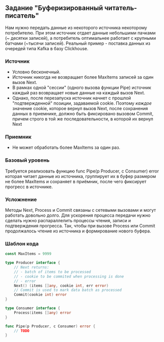 ## Задание "Буферизированный читатель-писатель"

Нам нужно передать данные из некоторого источника некоторому потребителю.
При этом источник отдает данные небольшими пачками (~ десятки записей), а потребитель оптимальнее работает с крупными батчами (~тысячи записей).
Реальный пример - поставка данных из очередей типа Kafka в базу Clickhouse.


### Источник

- Условно бесконечный.
- Источник никогда не возвращает более MaxItems записей за один вызов Next.
- В рамках одной "сессии" (одного вызова функции Pipe) источник каждый раз возвращает новые данные на каждый вызов Next.
- Однако, после перезапуска источник начнет с прошлой "подтвержденной" позиции, задаваемой cookie.
  Поэтому *каждое* значение cookie, которое вернул вызов Next, после сохранения данных в приемнике,
  должно быть фиксировано вызовом Commit, причем строго в той же последовательности, в которой их вернул Next


### Приемник
 
- Не может обработать более MaxItems за один раз.


### Базовый уровень

Требуется реализовать функцию func Pipe(p Producer, c Consumer) error
которая читает данные из источника, группирует их в буфер размером не более MaxItems и сохраняет в приёмник,
после чего фиксирует прогресс в источнике.


### Усложнение

Методы Next, Process и Commit связаны с сетевыми вызовами и могут работать довольно долго.
Для ускорения процесса передачи нужно сделать нужно распараллелить процессы чтения, записи и подтверждения прогресса.
Так, чтобы при вызове Process или Commit продолжалось чтение из источника и формирование нового буфера.


### Шаблон кода

```go
const MaxItems = 9999

type Producer interface {
    // Next returns:
    // - batch of items to be processed
    // - cookie to be commited when processing is done
    // - error
    Next() (items []any, cookie int, err error)
    // Commit is used to mark data batch as processed
    Commit(cookie int) error
}

type Consumer interface {
    Process(items []any) error
}

func Pipe(p Producer, c Consumer) error {
    // TODO
}
```
